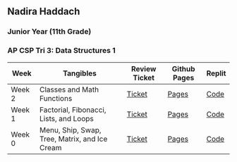 ## Nadira Haddach
### Junior Year (11th Grade)
### AP CSP Tri 3: Data Structures 1

| Week  | Tangibles | Review Ticket  |  Github Pages | Replit |
|-------|-----------|----------------|---------------|--------|
| Week 2 |Classes and Math Functions| [Ticket]()  | [Pages](https://nadirahaddach.github.io/) | [Code](https://replit.com/@nadirahaddach/menupy?#main.py) |
| Week 1 |Factorial, Fibonacci, Lists, and Loops| [Ticket]()  | [Pages](https://nadirahaddach.github.io/) | [Code](https://replit.com/@nadirahaddach/menupy?#main.py) |
| Week 0 |Menu, Ship, Swap, Tree, Matrix, and Ice Cream| [Ticket]() | [Pages](https://nadirahaddach.github.io/) | [Code](https://replit.com/@nadirahaddach/menupy?#main.py) |
